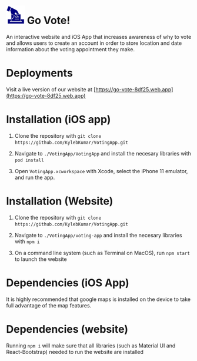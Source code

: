 # <img src="https://github.com/KylebKumar/VotingApp/blob/main/VotingApp/VotingApp/Assets.xcassets/AppIcon.appiconset/pnghut_ballot-voting-election-clip-art-logo-1.png" alt="drawing" width="50px"/> Go Vote!

An interactive website and iOS App that increases awareness of why to vote and allows users to create an account in order to store location and date information about the voting appointment they make.

# Deployments

Visit a live version of our website at [https://go-vote-8df25.web.app](https://go-vote-8df25.web.app)

# Installation (iOS app)

1. Clone the repository with `git clone https://github.com/KylebKumar/VotingApp.git` 

2. Navigate to `./VotingApp/VotingApp` and install the necesary libraries with `pod install`

3. Open `VotingApp.xcworkspace` with Xcode, select the iPhone 11 emulator, and run the app.

# Installation (Website)

1. Clone the repository with `git clone https://github.com/KylebKumar/VotingApp.git` 

2. Navigate to `./VotingApp/voting-app` and install the necesary libraries with `npm i`

3. On a command line system (such as Terminal on MacOS), run `npm start` to launch the website

# Dependencies (iOS App)

It is highly recommended that google maps is installed on the device to take full advantage of the map features.

# Dependencies (website)

Running `npm i` will make sure that all libraries (such as Material UI and React-Bootstrap) needed to run the website are installed
